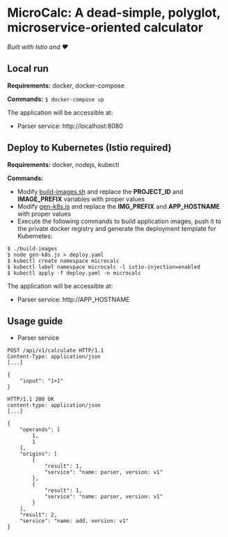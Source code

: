 # MicroCalc: A dead-simple, polyglot, microservice-oriented calculator

*Built with Istio and ❤️*

## Local run

**Requirements:** docker, docker-compose

**Commands:** `$ docker-compose up`

The application will be accessible at:

- Parser service: http://localhost:8080

## Deploy to Kubernetes (Istio required)

**Requirements:** docker, nodejs, kubectl

**Commands:**

- Modify [build-images.sh](build-images.sh) and replace the **PROJECT_ID** and **IMAGE_PREFIX** variables with proper values
- Modify [gen-k8s.js](gen-k8s.js) and replace the **IMG_PREFIX** and **APP_HOSTNAME** with proper values
- Execute the following commands to build application images, push it to the private docker registry and generate the deployment template for Kubernetes:
```shell
$ ./build-images
$ node gen-k8s.js > deploy.yaml
$ kubectl create namespace microcalc
$ kubectl label namespace microcalc -l istio-injection=enabled
$ kubectl apply -f deploy.yaml -n microcalc
```

The application will be accessible at:

- Parser service: http://APP_HOSTNAME

## Usage guide

- Parser service

```
POST /api/v1/calculate HTTP/1.1
Content-Type: application/json
[...]

{
    "input": "1+1"
}

HTTP/1.1 200 OK
content-type: application/json
[...]

{
    "operands": [
        1,
        1
    ],
    "origins": [
        {
            "result": 1,
            "service": "name: parser, version: v1"
        },
        {
            "result": 1,
            "service": "name: parser, version: v1"
        }
    ],
    "result": 2,
    "service": "name: add, version: v1"
}
```